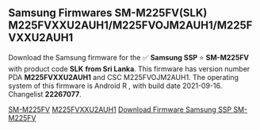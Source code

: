 <h2>Samsung Firmwares SM-M225FV(SLK) M225FVXXU2AUH1/M225FVOJM2AUH1/M225FVXXU2AUH1</h2>
Download the Samsung firmware for the ✅ <strong>Samsung SSP </strong> ⭐ <strong>SM-M225FV</strong> with product code <strong>SLK</strong> <strong> from Sri Lanka</strong>. This firmware has version number PDA <strong>M225FVXXU2AUH1</strong> and CSC M225FVOJM2AUH1. The operating system of this firmware is Android R , with build date 2021-09-16. Changelist <strong>22267077</strong>.


[SM-M225FV](https://samfirm.shop/samsung/model/SM-M225FV)
[M225FVXXU2AUH1](https://samfirm.shop/samsung/pda/M225FVXXU2AUH1)
[Download Firmware Samsung SSP SM-M225FV](https://samfirm.shop/samsung/firmware/457066)

